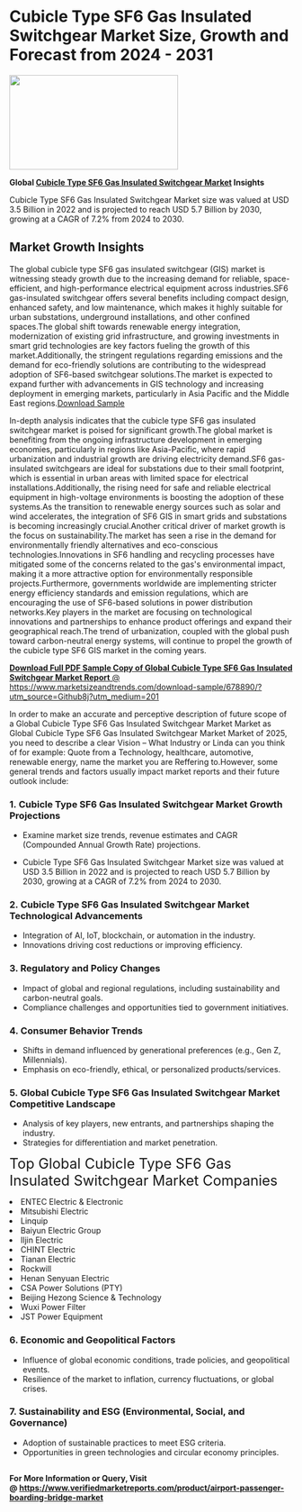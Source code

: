 <H1>Cubicle Type SF6 Gas Insulated Switchgear Market Size, Growth and Forecast from 2024 - 2031</H1><img class="aligncenter size-medium wp-image-584254" src="https://thirdeyenews.in/wp-content/uploads/2024/09/Global-Market-Research-300x168.jpeg" alt="" width="300" height="168" /><p><strong>Global&nbsp;<a href="https://www.marketsizeandtrends.com/download-sample/678890/?utm_source=Github8j?utm_medium=201">Cubicle Type SF6 Gas Insulated Switchgear Market</a> Insights</strong></p><p>Cubicle Type SF6 Gas Insulated Switchgear Market size was valued at USD 3.5 Billion in 2022 and is projected to reach USD 5.7 Billion by 2030, growing at a CAGR of 7.2% from 2024 to 2030.</p><p><h2>Market Growth Insights</h2> <p>The global cubicle type SF6 gas insulated switchgear (GIS) market is witnessing steady growth due to the increasing demand for reliable, space-efficient, and high-performance electrical equipment across industries.SF6 gas-insulated switchgear offers several benefits including compact design, enhanced safety, and low maintenance, which makes it highly suitable for urban substations, underground installations, and other confined spaces.The global shift towards renewable energy integration, modernization of existing grid infrastructure, and growing investments in smart grid technologies are key factors fueling the growth of this market.Additionally, the stringent regulations regarding emissions and the demand for eco-friendly solutions are contributing to the widespread adoption of SF6-based switchgear solutions.The market is expected to expand further with advancements in GIS technology and increasing deployment in emerging markets, particularly in Asia Pacific and the Middle East regions.<a href="#">Download Sample</a></p> <p>In-depth analysis indicates that the cubicle type SF6 gas insulated switchgear market is poised for significant growth.The global market is benefiting from the ongoing infrastructure development in emerging economies, particularly in regions like Asia-Pacific, where rapid urbanization and industrial growth are driving electricity demand.SF6 gas-insulated switchgears are ideal for substations due to their small footprint, which is essential in urban areas with limited space for electrical installations.Additionally, the rising need for safe and reliable electrical equipment in high-voltage environments is boosting the adoption of these systems.As the transition to renewable energy sources such as solar and wind accelerates, the integration of SF6 GIS in smart grids and substations is becoming increasingly crucial.Another critical driver of market growth is the focus on sustainability.The market has seen a rise in the demand for environmentally friendly alternatives and eco-conscious technologies.Innovations in SF6 handling and recycling processes have mitigated some of the concerns related to the gas's environmental impact, making it a more attractive option for environmentally responsible projects.Furthermore, governments worldwide are implementing stricter energy efficiency standards and emission regulations, which are encouraging the use of SF6-based solutions in power distribution networks.Key players in the market are focusing on technological innovations and partnerships to enhance product offerings and expand their geographical reach.The trend of urbanization, coupled with the global push toward carbon-neutral energy systems, will continue to propel the growth of the cubicle type SF6 GIS market in the coming years.<a href="#"></p><p><span class=""><strong>Download Full PDF Sample Copy of Global Cubicle Type SF6 Gas Insulated Switchgear Market Report</strong> @ <a href="https://www.marketsizeandtrends.com/download-sample/678890/?utm_source=Github8j?utm_medium=201" target="_blank">https://www.marketsizeandtrends.com/download-sample/678890/?utm_source=Github8j?utm_medium=201</a></span></p><p>In order to make an accurate and perceptive description of future scope of a Global&nbsp;Cubicle Type SF6 Gas Insulated Switchgear Market Market as Global&nbsp;Cubicle Type SF6 Gas Insulated Switchgear Market Market of 2025, you need to describe a clear Vision &ndash; What Industry or Linda can you think of for example: Quote from a Technology, healthcare, automotive, renewable energy, name the market you are Reffering to.However, some general trends and factors usually impact market reports and their future outlook include:</p><h3>1.&nbsp;<strong>Cubicle Type SF6 Gas Insulated Switchgear Market Growth Projections</strong></h3><ul><li>Examine market size trends, revenue estimates and CAGR (Compounded Annual Growth Rate) projections.</li><li><p>Cubicle Type SF6 Gas Insulated Switchgear Market size was valued at USD 3.5 Billion in 2022 and is projected to reach USD 5.7 Billion by 2030, growing at a CAGR of 7.2% from 2024 to 2030.</p></li></ul><h3>2.&nbsp;<strong>Cubicle Type SF6 Gas Insulated Switchgear Market Technological Advancements</strong></h3><ul><li>Integration of AI, IoT, blockchain, or automation in the industry.</li><li>Innovations driving cost reductions or improving efficiency.</li></ul><h3>3.&nbsp;<strong>Regulatory and Policy Changes</strong></h3><ul><li>Impact of global and regional regulations, including sustainability and carbon-neutral goals.</li><li>Compliance challenges and opportunities tied to government initiatives.</li></ul><h3>4.&nbsp;<strong>Consumer Behavior Trends</strong></h3><ul><li>Shifts in demand influenced by generational preferences (e.g., Gen Z, Millennials).</li><li>Emphasis on eco-friendly, ethical, or personalized products/services.</li></ul><h3>5.&nbsp;<strong>Global Cubicle Type SF6 Gas Insulated Switchgear Market Competitive Landscape</strong></h3><ul><li>Analysis of key players, new entrants, and partnerships shaping the industry.</li><li>Strategies for differentiation and market penetration.</li></ul><p data-pm-slice="1 1 []"><span style="color: inherit; font-family: inherit; font-size: 25px;">Top Global Cubicle Type SF6 Gas Insulated Switchgear Market Companies</span></p><div class="" data-test-id=""><p><li>ENTEC Electric & Electronic</li><li> Mitsubishi Electric</li><li> Linquip</li><li> Baiyun Electric Group</li><li> Iljin Electric</li><li> CHINT Electric</li><li> Tianan Electric</li><li> Rockwill</li><li> Henan Senyuan Electric</li><li> CSA Power Solutions (PTY)</li><li> Beijing Hezong Science & Technology</li><li> Wuxi Power Filter</li><li> JST Power Equipment</li></p></div><h3>6.&nbsp;<strong>Economic and Geopolitical Factors</strong></h3><ul><li>Influence of global economic conditions, trade policies, and geopolitical events.</li><li>Resilience of the market to inflation, currency fluctuations, or global crises.</li></ul><h3>7.&nbsp;<strong>Sustainability and ESG (Environmental, Social, and Governance)</strong></h3><ul><li>Adoption of sustainable practices to meet ESG criteria.</li><li>Opportunities in green technologies and circular economy principles.</li></ul><h2><strong style="font-size: 14px;">For More Information or Query, Visit @&nbsp;</strong><a style="background-color: #ffffff; font-size: 14px;" href="https://www.marketsizeandtrends.com/report/cubicle-type-sf6-gas-insulated-switchgear-market/" target="_blank">https://www.verifiedmarketreports.com/product/airport-passenger-boarding-bridge-market</a></h2>